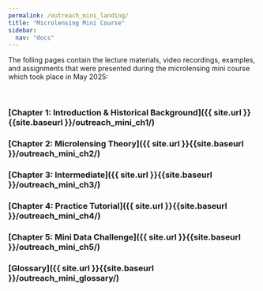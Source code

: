 ```yaml
---
permalink: /outreach_mini_landing/
title: "Microlensing Mini Course"
sidebar:
  nav: "docs"
---
```


The folling pages contain the lecture materials, video recordings, examples, and assignments that were presented during the
microlensing mini course which took place in May 2025:

&nbsp;  

### [Chapter 1: Introduction & Historical Background]({{ site.url }}{{site.baseurl }}/outreach_mini_ch1/)

### [Chapter 2: Microlensing Theory]({{ site.url }}{{site.baseurl }}/outreach_mini_ch2/)

### [Chapter 3: Intermediate]({{ site.url }}{{site.baseurl }}/outreach_mini_ch3/)

### [Chapter 4: Practice Tutorial]({{ site.url }}{{site.baseurl }}/outreach_mini_ch4/)

### [Chapter 5: Mini Data Challenge]({{ site.url }}{{site.baseurl }}/outreach_mini_ch5/)

### [Glossary]({{ site.url }}{{site.baseurl }}/outreach_mini_glossary/)
